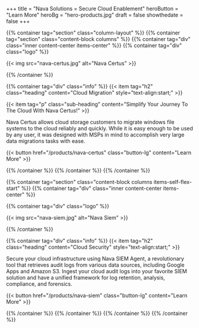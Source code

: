 +++
title = "Nava Solutions = Secure Cloud Enablement"
heroButton = "Learn More"
heroBg = "hero-products.jpg"
draft = false
showthedate = false
+++


{{% container tag="section" class="column-layout" %}}
{{% container tag="section" class="content-block columns" %}}
{{% container tag="div" class="inner content-center items-center" %}}
{{% container tag="div" class="logo" %}}

{{< img src="nava-certus.jpg" alt="Nava Certus" >}}

{{% /container %}}

{{% container tag="div" class="info" %}}
{{< item tag="h2" class="heading" content="Cloud Migration" style="text-align:start;" >}}

{{< item tag="p" class="sub-heading" content="Simplify Your Journey To The Cloud With Nava Certus!" >}}

Nava Certus allows cloud storage customers to migrate windows file systems to the cloud reliably and quickly. While it is easy enough to be used by any user, it was designed with MSPs in mind to accomplish very large data migrations tasks with ease.

<!-- ISSUE: https://github.com/fourjuaneight/nava-solutions/issues/2 -->
{{< button href="/products/nava-certus" class="button-lg" content="Learn More" >}}

{{% /container %}}
{{% /container %}}
{{% /container %}}

{{% container tag="section" class="content-block columns items-self-flex-start" %}}
{{% container tag="div" class="inner content-center items-center" %}}

{{% container tag="div" class="logo" %}}

{{< img src="nava-siem.jpg" alt="Nava Siem" >}}

{{% /container %}}

{{% container tag="div" class="info" %}}
{{< item tag="h2" class="heading" content="Cloud Security" style="text-align:start;" >}}

Secure your cloud infrastructure using Nava SIEM Agent, a revolutionary tool that retrieves audit logs from various data sources, including Google Apps and Amazon S3. Ingest your cloud audit logs into your favorite SIEM solution and have a unified framework for log retention, analysis, compliance, and forensics.

<!-- ISSUE: https://github.com/fourjuaneight/nava-solutions/issues/2 -->
{{< button href="/products/nava-siem" class="button-lg" content="Learn More" >}}

{{% /container %}}
{{% /container %}}
{{% /container %}}
{{% /container %}}